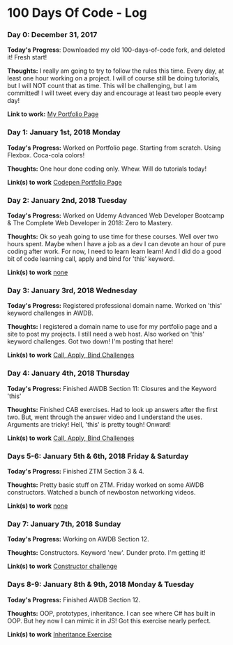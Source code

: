 # 100 Days Of Code - Log

### Day 0: December 31, 2017

**Today's Progress**: Downloaded my old 100-days-of-code fork, and deleted it! Fresh start!

**Thoughts:** I really am going to try to follow the rules this time. Every day, at least one hour working on a project. I will of course still be doing tutorials, but I will NOT count that as time. This will be challenging, but I am committed! I will tweet every day and encourage at least two people every day!

**Link to work:** [My Portfolio Page](http://www.mikerobards.com)


### Day 1: January 1st, 2018 Monday

**Today's Progress:** Worked on Portfolio page. Starting from scratch. Using Flexbox. Coca-cola colors! 

**Thoughts:** One hour done coding only. Whew. Will do tutorials today! 

**Link(s) to work** [Codepen Portfolio Page](https://codepen.io/mikerobards/full/OzgPRR/)

### Day 2: January 2nd, 2018 Tuesday

**Today's Progress:** Worked on Udemy Advanced Web Developer Bootcamp & The Complete Web Developer in 2018: Zero to Mastery.

**Thoughts:** Ok so yeah going to use time for these courses. Well over two hours spent. Maybe when I have a job as a dev I can devote an hour of pure coding after work. For now, I need to learn learn learn! And I did do a good bit of code learning call, apply and bind for 'this' keyword. 

**Link(s) to work** [none](#)

### Day 3: January 3rd, 2018 Wednesday

**Today's Progress:** Registered professional domain name. Worked on 'this' keyword challenges in AWDB.

**Thoughts:** I registered a domain name to use for my portfolio page and a site to post my projects. I still need a web host. Also worked on 'this' keyword challenges. Got two down! I'm posting that here!

**Link(s) to work** [Call, Apply, Bind Challenges](https://github.com/mikerobards/100-days-of-code/blob/master/CAB%20Exercises.js)

### Day 4: January 4th, 2018 Thursday

**Today's Progress:** Finished AWDB Section 11: Closures and the Keyword 'this' 

**Thoughts:** Finished CAB exercises. Had to look up answers after the first two. But, went through the answer video and I understand the uses. Arguments are tricky! Hell, 'this' is pretty tough! Onward!

**Link(s) to work** [Call, Apply, Bind Challenges](https://github.com/mikerobards/100-days-of-code/blob/master/CAB%20Exercises.js)

### Days 5-6: January 5th & 6th, 2018 Friday & Saturday

**Today's Progress:** Finished ZTM Section 3 & 4.

**Thoughts:** Pretty basic stuff on ZTM. Friday worked on some AWDB constructors. Watched a bunch of newboston networking videos.

**Link(s) to work** [none](#)

### Day 7: January 7th, 2018 Sunday

**Today's Progress:** Working on AWDB Section 12.

**Thoughts:** Constructors. Keyword 'new'. Dunder proto. I'm getting it!

**Link(s) to work** [Constructor challenge](https://github.com/mikerobards/100-days-of-code/blob/master/ConstructorExercise.js)

### Days 8-9: January 8th & 9th, 2018 Monday & Tuesday

**Today's Progress:** Finished AWDB Section 12.

**Thoughts:** OOP, prototypes, inheritance. I can see where C# has built in OOP. But hey now I can mimic it in JS! Got this exercise nearly perfect.

**Link(s) to work** [Inheritance Exercise](https://github.com/mikerobards/100-days-of-code/blob/master/InheritanceExercise.js)
